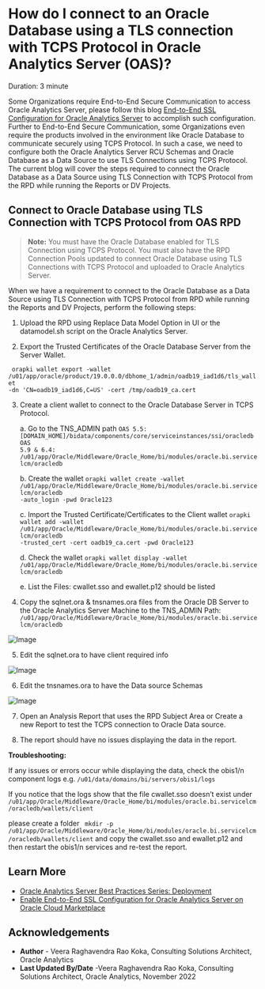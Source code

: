 # How do I connect to an Oracle Database using a TLS connection with TCPS Protocol in Oracle Analytics Server (OAS)?

Duration: 3 minute

Some Organizations require End-to-End Secure Communication to access Oracle Analytics Server, please follow this blog [End-to-End SSL Configuration for Oracle Analytics Server](https://blogs.oracle.com/analytics/post/oas-mp-end-to-end-ssl) to accomplish such configuration.   
Further to End-to-End Secure Communication, some Organizations even require the products involved in the environment like Oracle Database to communicate securely using TCPS Protocol.
In such a case, we need to configure both the Oracle Analytics Server RCU Schemas and Oracle Database as a Data Source to use TLS Connections using TCPS Protocol.
The current blog will cover the steps required to connect the Oracle Database as a Data Source using TLS Connection with TCPS Protocol from the RPD while running the Reports or DV Projects.

## Connect to Oracle Database using TLS Connection with TCPS Protocol from OAS RPD

>**Note:** You must have the Oracle Database enabled for TLS Connection using TCPS Protocol. You must also have the RPD Connection Pools updated to connect Oracle Database using TLS Connections with TCPS Protocol and uploaded to Oracle Analytics Server.

When we have a requirement to connect to the Oracle Database as a Data Source using TLS Connection with TCPS Protocol from RPD while running the Reports and DV Projects, perform the following steps:

1. Upload the RPD using Replace Data Model Option in UI or the datamodel.sh script on the Oracle Analytics Server.

2. Export the Trusted Certificates of the Oracle Database Server from the Server Wallet.

  <code> orapki wallet export -wallet /u01/app/oracle/product/19.0.0.0/dbhome_1/admin/oadb19_iad1d6/tls_wallet -dn 'CN=oadb19_iad1d6,C=US' -cert /tmp/oadb19_ca.cert </code>

3. Create a client wallet to connect to the Oracle Database Server in TCPS Protocol.

    a. Go to the TNS\_ADMIN path
    <code>OAS 5.5: [DOMAIN\_HOME]/bidata/components/core/serviceinstances/ssi/oracledb
    OAS 5.9 & 6.4: /u01/app/Oracle/Middleware/Oracle_Home/bi/modules/oracle.bi.servicelcm/oracledb </code>

    b.	Create the wallet
    <code>orapki wallet create -wallet /u01/app/Oracle/Middleware/Oracle\_Home/bi/modules/oracle.bi.servicelcm/oracledb -auto_login -pwd Oracle123 </code>

    c. Import the Trusted Certificate/Certificates to the Client wallet
    <code>orapki wallet add -wallet /u01/app/Oracle/Middleware/Oracle\_Home/bi/modules/oracle.bi.servicelcm/oracledb -trusted\_cert -cert oadb19_ca.cert -pwd Oracle123</code>

    d.	Check the wallet
    <code>orapki wallet display -wallet /u01/app/Oracle/Middleware/Oracle_Home/bi/modules/oracle.bi.servicelcm/oracledb</code>

    e.	List the Files:  cwallet.sso and ewallet.p12 should be listed


4. Copy the sqlnet.ora & tnsnames.ora files from the Oracle DB Server to the Oracle Analytics Server Machine to the TNS\_ADMIN Path:
<code>/u01/app/Oracle/Middleware/Oracle_Home/bi/modules/oracle.bi.servicelcm/oracledb</code>

  ![Image](images/image.png)

5. Edit the sqlnet.ora to have client required info

  ![Image](images/image.png)

6. Edit the tnsnames.ora to have the Data source Schemas

  ![Image](images/image.png)

7. Open an Analysis Report that uses the RPD Subject Area or Create a new Report to test the TCPS connection to Oracle Data source.

8. The report should have no issues displaying the data in the report.

**Troubleshooting:**

If any issues or errors occur while displaying the data, check the obis1/n component logs
e.g. <code>/u01/data/domains/bi/servers/obis1/logs</code>

If you notice that the logs show that the file cwallet.sso doesn’t exist under <code>/u01/app/Oracle/Middleware/Oracle_Home/bi/modules/oracle.bi.servicelcm/oracledb/wallets/client</code>

please create a folder
<code> mkdir -p /u01/app/Oracle/Middleware/Oracle_Home/bi/modules/oracle.bi.servicelcm/oracledb/wallets/client</code>
and copy the cwallet.sso and ewallet.p12 and then restart the obis1/n services and re-test the report.

## Learn More
* [Oracle Analytics Server Best Practices Series: Deployment](https://blogs.oracle.com/analytics/post/oracle-analytics-server-best-practices-series-deployment)
* [Enable End-to-End SSL Configuration for Oracle Analytics Server on Oracle Cloud Marketplace](https://blogs.oracle.com/analytics/post/oas-mp-end-to-end-ssl)

## Acknowledgements
* **Author** - Veera Raghavendra Rao Koka, Consulting Solutions Architect, Oracle Analytics
* **Last Updated By/Date** -Veera Raghavendra Rao Koka, Consulting Solutions Architect, Oracle Analytics, November 2022

